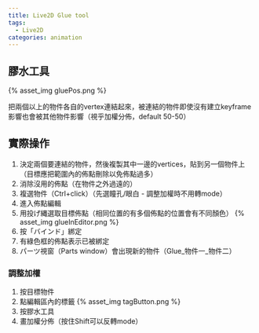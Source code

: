 ```yaml
---
title: Live2D Glue tool 
tags:
  - Live2D
categories: animation
---
```


## 膠水工具

{% asset_img gluePos.png %}

把兩個以上的物件各自的vertex連結起來，被連結的物件即使沒有建立keyframe影響也會被其他物件影響（視乎加權分佈，default 50-50）


## 實際操作

1. 決定兩個要連結的物件，然後複製其中一邊的vertices，貼到另一個物件上（目標應把範圍內的佈點刪除以免佈點過多）
2. 消除沒用的佈點（在物件之外過遠的）
3. 複選物件（Ctrl+click）（先選瞳孔/眼白 - 調整加權時不用轉mode）
4. 進入佈點編輯
5. 用投げ縄選取目標佈點（相同位置的有多個佈點的位置會有不同顏色）
{% asset_img glueInEditor.png %}
6. 按「バインド」綁定
7. 有綠色框的佈點表示已被綁定
8. パーツ視窗（Parts window）會出現新的物件（Glue_物件一_物件二）

### 調整加權
 
1. 按目標物件
2. 點編輯區內的標籤
{% asset_img tagButton.png %}
3. 按膠水工具
4. 畫加權分佈（按住Shift可以反轉mode）